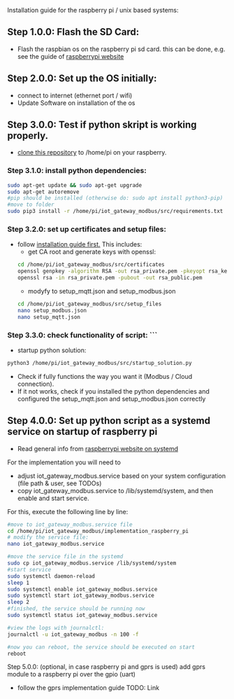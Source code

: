 Installation guide for the raspberry pi / unix based systems:


## Step 1.0.0: Flash the SD Card:
- Flash the  raspbian os on the raspberry pi sd card. this can be done, e.g. see the guide of [raspberrypi website](https://www.raspberrypi.org/documentation/installation/installing-images/)   

## Step 2.0.0: Set up the OS initially: 
- connect to internet (ethernet port / wifi)
- Update Software on installation of the os 


## Step 3.0.0: Test if python skript is working properly.
- [clone this repository](https://github.com/michaelfeil/iot_gateway_modbus) to /home/pi on your raspberry.

### Step 3.1.0: install python dependencies:
```bash
sudo apt-get update && sudo apt-get upgrade
sudo apt-get autoremove
#pip should be installed (otherwise do: sudo apt install python3-pip)
#move to folder
sudo pip3 install -r /home/pi/iot_gateway_modbus/src/requirements.txt
```
### Step 3.2.0: set up certificates and setup files:
- follow [installation guide first.](/src/README_gateway_software.md) This includes:
	- get CA root and generate keys with openssl:
	```bash
	cd /home/pi/iot_gateway_modbus/src/certificates
	openssl genpkey -algorithm RSA -out rsa_private.pem -pkeyopt rsa_keygen_bits:2048
	openssl rsa -in rsa_private.pem -pubout -out rsa_public.pem
	```
	- modyfy to setup_mqtt.json and setup_modbus.json
	```bash
	cd /home/pi/iot_gateway_modbus/src/setup_files
	nano setup_modbus.json
	nano setup_mqtt.json
	```

### Step 3.3.0: check functionality of script:	```

- startup python solution: 
```bash
python3 /home/pi/iot_gateway_modbus/src/startup_solution.py
```
- Check if fully functions the way you want it (Modbus / Cloud connection). 
- If it not works, check if you installed the python dependencies and configured the setup_mqtt.json and setup_modbus.json correctly

## Step 4.0.0: Set up python script as a systemd service on startup of raspberry pi
- Read general info from [raspberrypi website on systemd](https://www.raspberrypi.org/documentation/linux/usage/systemd.md)   

For the implementation you will need to
- adjust iot_gateway_modbus.service based on your system configuration (file path & user, see TODOs)
- copy iot_gateway_modbus.service to /lib/systemd/system, and then enable and start service.

For this, execute the following line by line:
```bash
#move to iot_gateway_modbus.service file
cd /home/pi/iot_gateway_modbus/implementation_raspberry_pi
# modify the service file:
nano iot_gateway_modbus.service

#move the service file in the systemd
sudo cp iot_gateway_modbus.service /lib/systemd/system
#start service
sudo systemctl daemon-reload
sleep 1
sudo systemctl enable iot_gateway_modbus.service
sudo systemctl start iot_gateway_modbus.service
sleep 2
#finished, the service should be running now
sudo systemctl status iot_gateway_modbus.service

#view the logs with journalctl:
journalctl -u iot_gateway_modbus -n 100 -f

#now you can reboot, the service should be executed on start
reboot
```

Step 5.0.0: (optional, in case raspberry pi and gprs is used) add gprs module to a raspberry pi over the gpio (uart) 
- follow the gprs implementation guide TODO: Link
